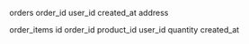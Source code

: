 orders
order_id
user_id
created_at
address

order_items
id
order_id
product_id
user_id
quantity
created_at